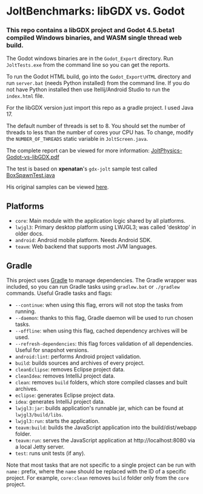 # JoltBenchmarks: libGDX vs. Godot

### This repo contains a libGDX project and Godot 4.5.beta1 compiled Windows binaries, and WASM single thread web build.

The Godot windows binaries are in the `Godot_Export` directory.  Run `JoltTests.exe` from the command line so you can get the reports.

To run the Godot HTML build, go into the `Godot_Export\HTML` directory and run `server.bat` (needs Python installed) from the command line.  If you do not have Python installed then use Itellij/Android Studio to run the `index.html` file.

For the libGDX version just import this repo as a gradle project.  I used Java 17. 

The default number of threads is set to 8. You should set the number of threads to less than the number of cores your CPU has. 
To change, modify the `NUMBER_OF_THREADS` static variable in `JoltScreen.java`.

The complete report can be viewed for more information: [JoltPhysics-Godot-vs-libGDX.pdf](https://github.com/antzGames/Jolt-libGDX-vs-Godot/blob/master/JoltPhysics-Godot-vs-libGDX.pdf)

The test is based on **xpenatan**'s `gdx-jolt` sample test called [BoxSpawnTest.java](https://github.com/xpenatan/gdx-jolt/blob/master/examples/samples/core/src/main/java/jolt/example/samples/app/tests/playground/box/BoxSpawnTest.java)

His original samples can be viewed [here](https://xpenatan.github.io/gdx-jolt/examples/samples/).

## Platforms

- `core`: Main module with the application logic shared by all platforms.
- `lwjgl3`: Primary desktop platform using LWJGL3; was called 'desktop' in older docs.
- `android`: Android mobile platform. Needs Android SDK.
- `teavm`: Web backend that supports most JVM languages.

## Gradle

This project uses [Gradle](https://gradle.org/) to manage dependencies.
The Gradle wrapper was included, so you can run Gradle tasks using `gradlew.bat` or `./gradlew` commands.
Useful Gradle tasks and flags:

- `--continue`: when using this flag, errors will not stop the tasks from running.
- `--daemon`: thanks to this flag, Gradle daemon will be used to run chosen tasks.
- `--offline`: when using this flag, cached dependency archives will be used.
- `--refresh-dependencies`: this flag forces validation of all dependencies. Useful for snapshot versions.
- `android:lint`: performs Android project validation.
- `build`: builds sources and archives of every project.
- `cleanEclipse`: removes Eclipse project data.
- `cleanIdea`: removes IntelliJ project data.
- `clean`: removes `build` folders, which store compiled classes and built archives.
- `eclipse`: generates Eclipse project data.
- `idea`: generates IntelliJ project data.
- `lwjgl3:jar`: builds application's runnable jar, which can be found at `lwjgl3/build/libs`.
- `lwjgl3:run`: starts the application.
- `teavm:build`: builds the JavaScript application into the build/dist/webapp folder.
- `teavm:run`: serves the JavaScript application at http://localhost:8080 via a local Jetty server.
- `test`: runs unit tests (if any).

Note that most tasks that are not specific to a single project can be run with `name:` prefix, where the `name` should be replaced with the ID of a specific project.
For example, `core:clean` removes `build` folder only from the `core` project.

